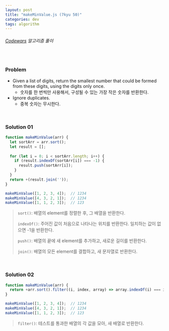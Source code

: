 ```yaml
---
layout: post
title: "makeMinValue.js (7kyu 50)"
categories: dev
tags: algorithm
---
```


###### [Codewars](https://www.codewars.com) 알고리즘 풀이

<br>

### Problem

- Given a list of digits, return the smallest number that could be formed from these digits, using the digits only once.
  - 숫자를 한 번씩만 사용해서, 구성될 수 있는 가장 작은 숫자를 반환한다.
- Ignore duplicates.
  - 중복 숫자는 무시한다.

<br>

### Solution 01

```js
function makeMinValue(arr) {
  let sortArr = arr.sort();
  let result = [];
  
  for (let i = 0; i < sortArr.length; i++) {
    if (result.indexOf(sortArr[i]) === -1) {
      result.push(sortArr[i]);
    }
  }
  return +(result.join(''));
}

makeMinValue([1, 2, 3, 4]);  // 1234
makeMinValue([4, 3, 2, 1]);  // 1234
makeMinValue([1, 1, 2, 3]);  // 123
```

> `sort()`: 배열의 element를 정렬한 후, 그 배열을 반환한다.
>
> `indexOf()`: 주어진 값이 처음으로 나타나는 위치를 반환한다. 일치하는 값이 없으면 -1을 반환한다.
>
> `push()`: 배열의 끝에 새 element를 추가하고, 새로운 길이를 반환한다.
>
> `join()`: 배열의 모든 element를 결합하고, 새 문자열로 반환한다.

<br>

### Solution 02

```js
function makeMinValue(arr) {
  return +arr.sort().filter((i, index, array) => array.indexOf(i) === index).join('');
}

makeMinValue([1, 2, 3, 4]);  // 1234
makeMinValue([4, 3, 2, 1]);  // 1234
makeMinValue([1, 1, 2, 3]);  // 123
```

> `filter()`: 테스트를 통과한 배열의 각 값을 모아, 새 배열로 반환한다.

<br>

<br>